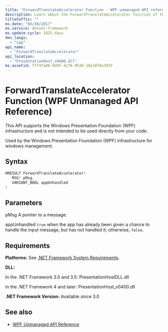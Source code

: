 ```yaml
---
title: "ForwardTranslateAccelerator Function - WPF unmanaged API reference"
description: Learn about the ForwardTranslateAccelerator function of the Windows Presentation Foundation (WPF) unmanaged API reference.
titleSuffix: ""
ms.date: "03/30/2017"
ms.service: dotnet-framework
ms.update-cycle: 1825-days
dev_langs:
  - "cpp"
api_name:
  - "ForwardTranslateAccelerator"
api_location:
  - "PresentationHost_v0400.dll"
ms.assetid: fff47a86-9d9f-4176-9530-10e1876e393f
---
```

# ForwardTranslateAccelerator Function (WPF Unmanaged API Reference)

This API supports the Windows Presentation Foundation (WPF) infrastructure and is not intended to be used directly from your code.

Used by the Windows Presentation Foundation (WPF) infrastructure for windows management.

## Syntax

```cpp
HRESULT ForwardTranslateAccelerator(
   MSG* pMsg,
   VARIANT_BOOL appUnhandled
)
```

## Parameters

pMsg
A pointer to a message.

appUnhandled
`true` when the app has already been given a chance to handle the input message, but has not handled it; otherwise, `false`.

## Requirements

**Platforms:** See [.NET Framework System Requirements](/dotnet/framework/get-started/system-requirements).

**DLL:**

In the .NET Framework 3.0 and 3.5: PresentationHostDLL.dll

In the .NET Framework 4 and later: PresentationHost_v0400.dll

**.NET Framework Version:** Available since 3.0

## See also

- [WPF Unmanaged API Reference](wpf-unmanaged-api-reference.md)

